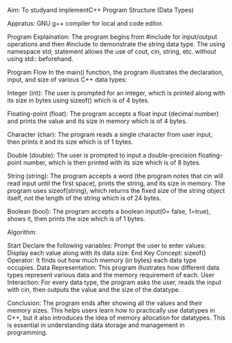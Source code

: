 Aim: To studyand implementC++ Program Structure (Data Types)

Appratus: GNU g++ compiler for local and code editor.

Program Explaination: The program begins from #include for input/output operations and then #include to demonstrate the string data type. The using namespace std; statement allows the use of cout, cin, string, etc. without using std:: beforehand.

Program Flow In the main() function, the program illustrates the declaration, input, and size of various C++ data types:

Integer (int): The user is prompted for an integer, which is printed along with its size in bytes using sizeof() which is of 4 bytes.

Floating-point (float): The program accepts a float input (decimal number) and prints the value and its size in memory which is of 4 bytes.

Character (char): The program reads a single character from user input, then prints it and its size which is of 1 bytes.

Double (double): The user is prompted to input a double-precision floating-point number, which is then printed with its size which is of 8 bytes.

String (string): The program accepts a word (the program notes that cin will read input until the first space), prints the string, and its size in memory. The program uses sizeof(string), which returns the fixed size of the string object itself, not the length of the string which is of 24 bytes.

Boolean (bool): The program accepts a boolean input(0= false, 1=true), shows it, then prints the size which is of 1 bytes.

Algorithm:

Start Declare the following variables: Prompt the user to enter values: Display each value along with its data size: End Key Concept: sizeof() Operator: It finds out how much memory (in bytes) each data type occupies. Data Representation: This program illustrates how different data types represent various data and the memory requirement of each. User Interaction: For every data type, the program asks the user, reads the input with cin, then outputs the value and the size of the datatype.

Conclusion: The program ends after showing all the values and their memory sizes. This helps users learn how to practically use datatypes in C++, but it also introduces the idea of memory allocation for datatypes. This is essential in understanding data storage and management in programming.

